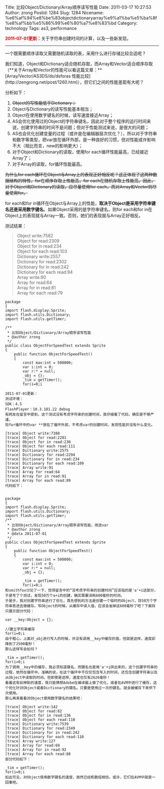 Title: 比较Object/Dictionary/Array顺序读写性能
Date: 2011-03-17 10:27:53
Author: zrong
Postid: 1284
Slug: 1284
Nicename: %e6%af%94%e8%be%83objectdictionaryarray%e9%a1%ba%e5%ba%8f%e8%af%bb%e5%86%99%e6%80%a7%e8%83%bd
Category: technology
Tags: as3, performance

<span
style="color:red;font-weight:bold;">2011-07-01更新：</span>关于字符串创建时间的计算，以及一些新发现。

------------------------------------------------------------------------

一个既需要顺序读取又需要随机读取的表，采用什么进行存储比较合适呢？

</p>
我们知道，Object和Dictionary适合随机存取，而Array和Vector适合顺序存取（**关于Array和Vector的性能可以看这篇文章：**[Array/Vector/AS3DS/ds/dsforas
性能比较](http://zengrong.net/post/1260.htm)），但它们之间的性能差距有大呢？

分析如下：

1.  ~~Object的写性能低于Dictionary；~~
2.  Object与Dictionary的读写性能基本相当；
3.  Object在使用数字键名的时候，读写速度接近Array；
4.  AS会优化使用过的Object的字符串键名，因此对于整个程序的运行时间来说，创建字符串的时间不是问题；但对于性能测试来说，是很大的问题；
5.  AS也会优化创建变量的过程（或许是在编辑器层次优化？），所以对于字符串和数字等类型，把var放在循环外部，是一种良好的习惯，但对性能或许影响不大（相比而言，new的影响更大）；
6.  对于Object和Dictionary的读取，使用for
    each循环性能最高，已经接近Array了；
7.  对于Array的读取，for循环性能最高。

~~为什么for
each循环在Object与Array上的表现正好相反呢？这正体现了这两种数据结构的特性，for在顺序存取上性能高，for
each在随机存取上性能高。因此，对于Object和Dictionary的读取，应尽量使用for
each，而对Array和Vector则尽量使用for。~~

for each和for
in循环在Object与Array上的性能，**取决于Object是采用字符串键名还是采用数字键名**。如果Object采用的是字符串键名，则for
each和for
in在Object上的表现就与Array一致。否则，她们的表现就与Array正好相反。

测试结果：

> Object write:7582  
>  Object for read:2309  
>  Object for in read:234  
>  Object for each read:103  
>  Dictionary write:2557  
>  Dictionary for read:2302  
>  Dictionary for in read:242  
>  Dictionary for each read:94  
>  Array write:90  
>  Array for read:64  
>  Array for in read:81  
>  Array for each read:79

<!--more-->

``` {lang="actionscript" colla="-"}
package
{
import flash.display.Sprite;
import flash.utils.Dictionary;
import flash.utils.getTimer;

/**
 * 比较Object/Dictionary/Array顺序读写性能
 * @author zrong
 */
public class ObjectForSpeedTest extends Sprite
{
    public function ObjectForSpeedTest()
    {
        const max:int = 500000;
        var i:int = 0;
        var r:* = null;
        _obj = {};
        _tim = getTimer();
        for(i=0;i

2011-07-01更新：
测试环境：
SDK：4.5
FlashPlayer：10.3.181.22 debug
有网友在留言中提到，这个测试没有考虑字符串的创建时间，我仔细看了代码，确实是不够严谨。
将for循环中的var **放在了循环外部，不考虑var的创建时间，发现性能并没有什么变化。

[trace] Object write:7388
[trace] Object for read:2281
[trace] Object for in read:230
[trace] Object for each read:111
[trace] Dictionary write:2575
[trace] Dictionary for read:2294
[trace] Dictionary for in read:234
[trace] Dictionary for each read:109
[trace] Array write:91
[trace] Array for read:64
[trace] Array for in read:91
[trace] Array for each read:89
代码如下：


package
{
import flash.display.Sprite;
import flash.utils.Dictionary;
import flash.utils.getTimer;
/**
 * 比较Object/Dictionary/Array顺序读写性能，改进var
 * @author zrong
 * @data 2011-07-01
 */
public class ObjectForSpeedTest extends Sprite
{
    public function ObjectForSpeedTest()
    {
        const max:int = 500000;
        var i:int = 0;
        var r:* = null;
        _obj = {};

        _tim = getTimer();
        for(i=0;i
和smithfox讨论了一下，觉得留言中的“没考虑字符串的创建时间”应该指的是'a'+i这部分，于是写了个测试，发现50万个a+i的创建，确实需要消耗600毫秒的时间。
于是乎，我对创建字符串进行了优化，首先想到的方法是创建一个临时的Object，将50万个字符串丢进去做缓存。写Object的时候，从缓存中读入值，应该会省掉这600毫秒了吧？下面将只展示部分代码：

var __key:Object = {};

//建立字符串缓存
for(i=0;i
由于粗心，上面对_obj进行写入的时候，并没有调用__key中缓存的值，但就是这样，速度却降到了2500毫秒！
那么这样写会如何？

_tim = getTimer();
for(i=0;i
为了调用__key中的缓存，我必须知道键名，而键名也是用'a'+i拼出来的，这个创建字符串的过程，依然在循环中。准确的说，在这个循环中不仅仅包含写入的时间，还包含创建字符串以及从Object中读取的时间。但即使是这样，速度也仅有2626毫秒！
看着这有如神助的速度，我只能猜想Adobe在编译器上做了优化，或者在AVM中进行了缓存，这个优化针对Object或者Dictionary的键名。只要是使用过一次的键名，就会被缓存下来供下次使用。
那么再来看看对Object使用数字键名的结果吧：

[trace] Object write:142
[trace] Object for read:82
[trace] Object for in read:136
[trace] Object for each read:110
[trace] Dictionary write:7539
[trace] Dictionary for read:2349
[trace] Dictionary for in read:242
[trace] Dictionary for each read:110
[trace] Array write:127
[trace] Array for read:69
[trace] Array for in read:92
[trace] Array for each read:88
部分代码如下：

_tim = getTimer();
for(i=0;i
如此可见，对Object使用数字键名的速度，居然已经和数组相仿。或许，它们在AVM中就是一回事吧。
```
